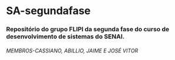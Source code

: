 # SA-segundafase
### Repositório do grupo FLIPI da segunda fase do curso de desenvolvimento de sistemas do SENAI.

###### MEMBROS-CASSIANO, ABILLIO, JAIME E JOSÉ VITOR
